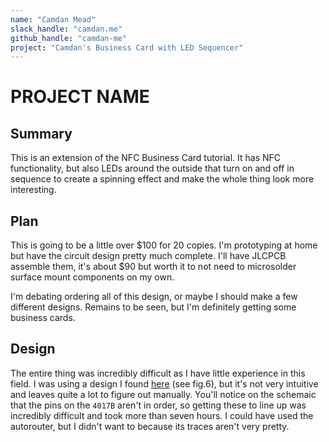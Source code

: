 ```yaml
---
name: "Camdan Mead"
slack_handle: "camdan.me"
github_handle: "camdan-me"
project: "Camdan's Business Card with LED Sequencer"
---
```


# PROJECT NAME
## Summary
This is an extension of the NFC Business Card tutorial. It has NFC functionality, but also LEDs around the outside that turn on and off in sequence to create a spinning effect and make the whole thing look more interesting.

## Plan
This is going to be a little over $100 for 20 copies. I'm prototyping at home but have the circuit design pretty much complete. I'll have JLCPCB assemble them, it's about $90 but worth it to not need to microsolder surface mount components on my own.

I'm debating ordering all of this design, or maybe I should make a few different designs. Remains to be seen, but I'm definitely getting some business cards.

## Design
The entire thing was incredibly difficult as I have little experience in this field. I was using a design I found [here](https://www.nutsvolts.com/magazine/article/led-chaser-sequencer-circuits) (see fig.6), but it's not very intuitive and leaves quite a lot to figure out manually. You'll notice on the schemaic that the pins on the `4017B` aren't in order, so getting these to line up was incredibly difficult and took more than seven hours. I could have used the autorouter, but I didn't want to because its traces aren't very pretty.
